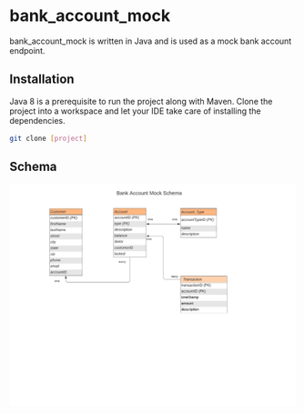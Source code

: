 # bank_account_mock

bank_account_mock is written in Java and is used as a mock bank account endpoint.

## Installation

Java 8 is a prerequisite to run the project along with Maven.
Clone the project into a workspace and let your IDE take care of installing the dependencies.

```bash
git clone [project]
```

## Schema

![alt text](https://github.com/kgobakis/bank_account_mock/blob/master/DBK.jpeg)


